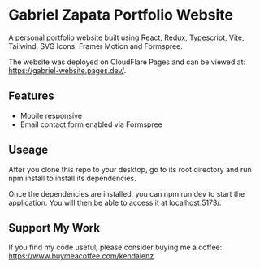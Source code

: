 # Gabriel Zapata Portfolio Website
A personal portfolio website built using React, Redux, Typescript, Vite, Tailwind, SVG Icons, Framer Motion and Formspree.

The website was deployed on CloudFlare Pages and can be viewed at: https://gabriel-website.pages.dev/.

## Features
* Mobile responsive
* Email contact form enabled via Formspree
## Useage
After you clone this repo to your desktop, go to its root directory and run npm install to install its dependencies.

Once the dependencies are installed, you can npm run dev to start the application. You will then be able to access it at localhost:5173/.

## Support My Work
If you find my code useful, please consider buying me a coffee: https://www.buymeacoffee.com/kendalenz.
